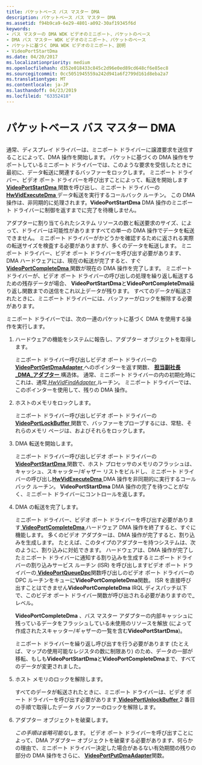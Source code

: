 ```yaml
---
title: パケットベース バス マスター DMA
description: パケットベース バス マスター DMA
ms.assetid: f94b9ca9-6e29-4801-a092-30af19345f6d
keywords:
- バス マスターの DMA WDK ビデオのミニポート、パケットのベース
- DMA バス マスター WDK ビデオのミニポート、パケットのベース
- パケットに基づく DMA WDK ビデオのミニポート、説明
- VideoPortStartDma
ms.date: 04/20/2017
ms.localizationpriority: medium
ms.openlocfilehash: d352e018433c845c2d96e0ed89cd648cf6e85ec8
ms.sourcegitcommit: 0cc5051945559a242d941a6f2799d161d8eba2a7
ms.translationtype: MT
ms.contentlocale: ja-JP
ms.lasthandoff: 04/23/2019
ms.locfileid: "63352418"
---
```

# <a name="packet-based-bus-master-dma"></a>パケットベース バス マスター DMA


## <span id="ddk_packet_based_bus_master_dma_gg"></span><span id="DDK_PACKET_BASED_BUS_MASTER_DMA_GG"></span>


通常、ディスプレイ ドライバーは、ミニポート ドライバーに譲渡要求を送信することによって、DMA 操作を開始します。 パケットに基づくの DMA 操作をサポートしているミニポート ドライバーでは、このような要求を受信したときに最初に、データ転送に関連するバッファーをロックします。 ミニポート ドライバー、ビデオ ポート ドライバーを呼び出すことによって、転送を開始します[ **VideoPortStartDma** ](https://msdn.microsoft.com/library/windows/hardware/ff570369)関数を呼び出し、ミニポート ドライバーの[ **HwVidExecuteDma** ](https://msdn.microsoft.com/library/windows/hardware/ff567330)データ転送を実行するコールバック ルーチン。 この DMA 操作は、非同期的に処理されます。**VideoPortStartDma** DMA 操作のミニポート ドライバーに制御を返すまでに完了を待機しません。

アダプターに割り当てられたシステム リソースの数と転送要求のサイズ、によって、ドライバーは可能性がありますすべての単一の DMA 操作でデータを転送できません。 ミニポート ドライバーがかどうかを確認するために返される実際の転送サイズを検査する必要がありますが、多くのデータを転送します。 ミニポート ドライバー、ビデオ ポート ドライバーを呼び出す必要があります、DMA ハードウェアには、現在の転送が完了すると、すぐ[ **VideoPortCompleteDma** ](https://msdn.microsoft.com/library/windows/hardware/ff570286)関数が現在の DMA 操作を完了します。 ミニポート ドライバーが、ビデオ ポート ドライバーの呼び出しの処理を繰り返し転送するための残存データが場合、 **VideoPortStartDma**と**VideoPortCompleteDma**繰り返し関数までの送信をこれ以上データが残ります。 すべてのデータが転送されたときに、ミニポート ドライバーには、バッファーがロックを解除する必要があります。

ミニポート ドライバーでは、次の一連のパケットに基づく DMA を使用する操作を実行します。

1.  ハードウェアの機能をシステムに報告し、アダプター オブジェクトを取得します。

    ミニポート ドライバー呼び出しビデオ ポート ドライバーの[ **VideoPortGetDmaAdapter** ](https://msdn.microsoft.com/library/windows/hardware/ff570312)へのポインターを返す関数、 [**担当副社長\_DMA\_アダプター** ](https://msdn.microsoft.com/library/windows/hardware/ff570570)構造体。 通常、ミニポート ドライバーの内の初期化時にこれは、通常[ *HwVidFindAdapter* ](https://msdn.microsoft.com/library/windows/hardware/ff567332)ルーチン。 ミニポート ドライバーでは、このポインターを使用して、残りの DMA 操作。

2.  ホストのメモリをロックします。

    ミニポート ドライバー呼び出しビデオ ポート ドライバーの[ **VideoPortLockBuffer** ](https://msdn.microsoft.com/library/windows/hardware/ff570326)関数で、バッファーをプローブするには、常駐、それらのメモリ ページは、およびそれらをロックします。

3.  DMA 転送を開始します。

    ミニポート ドライバー呼び出しビデオ ポート ドライバーの[ **VideoPortStartDma** ](https://msdn.microsoft.com/library/windows/hardware/ff570369)関数で、ホスト プロセッサのメモリのフラッシュは、キャッシュ、スキャッター/ギャザー リストをビルドし、ミニポート ドライバーの呼び出し[**HwVidExecuteDma** ](https://msdn.microsoft.com/library/windows/hardware/ff567330) DMA 操作を非同期的に実行するコールバック ルーチン。 **VideoPortStartDma** DMA 操作の完了を待つことがなく、ミニポート ドライバーにコントロールを返します。

4.  DMA の転送を完了します。

    ミニポート ドライバー、ビデオ ポート ドライバーを呼び出す必要があります[ **VideoPortCompleteDma** ](https://msdn.microsoft.com/library/windows/hardware/ff570286)ハードウェア DMA 操作を終了すると、すぐに機能します。 多くのビデオ アダプターは、DMA 操作が完了すると、割り込みを生成します。 たとえば、このタイプのアダプターを持つシステムは、次のように、割り込みに対処できます。 ハードウェアは、DMA 操作が完了したミニポート ドライバーに通知する割り込みを生成するミニポート ドライバーの割り込みサービス ルーチン (ISR) を呼び出しますビデオ ポート ドライバーの[ **VideoPortQueueDpc**](https://msdn.microsoft.com/library/windows/hardware/ff570339)関数呼び出しのビデオ ポート ドライバーの DPC ルーチンをキューに**VideoPortCompleteDma**関数。 ISR を直接呼び出すことはできません**VideoPortCompleteDma** IRQL ディスパッチ以下で、このビデオ ポート ドライバー関数が呼び出される必要がありますので\_レベル。

    **VideoPortCompleteDma** 、バス マスター アダプターの内部キャッシュに残っているデータをフラッシュしている未使用のリソースを解放 (によって作成されたスキャッター/ギャザーの一覧を含む**VideoPortStartDma**)。

    ミニポート ドライバーを繰り返し呼び出すを行う必要があります (たとえば、マップの使用可能なレジスタの数に制限あり) のため、データの一部が移転、もしも**VideoPortStartDma**と**VideoPortCompleteDma**まで、すべてのデータが変更されました。

5.  ホスト メモリのロックを解除します。

    すべてのデータが転送されたときに、ミニポート ドライバーは、ビデオ ポート ドライバーを呼び出す必要があります[ **VideoPortUnlockBuffer** ](https://msdn.microsoft.com/library/windows/hardware/ff570373) 2 番目の手順で取得したデータ バッファーのロックを解除します。

6.  アダプター オブジェクトを破棄します。

    *この手順は省略可能な*します。 ビデオ ポート ドライバーを呼び出すことによって、DMA アダプター オブジェクトを破棄する必要があります、何らかの理由で、ミニポート ドライバー決定した場合があるない有効期間の残りの部分の DMA 操作をさらに、 [ **VideoPortPutDmaAdapter**](https://msdn.microsoft.com/library/windows/hardware/ff570335)関数。

 

 





